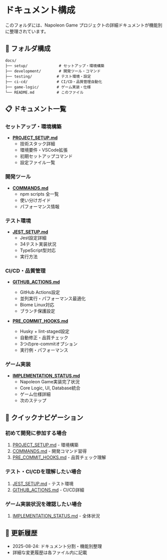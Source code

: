 # ドキュメント構成

このフォルダには、Napoleon Game プロジェクトの詳細ドキュメントが機能別に整理されています。

## 📁 フォルダ構成

```
docs/
├── setup/              # セットアップ・環境構築
├── development/        # 開発ツール・コマンド
├── testing/           # テスト環境・設定
├── ci-cd/             # CI/CD・品質管理自動化
├── game-logic/        # ゲーム実装・仕様
└── README.md          # このファイル
```

## 📋 ドキュメント一覧

### セットアップ・環境構築
- **[PROJECT_SETUP.md](./setup/PROJECT_SETUP.md)**
  - 技術スタック詳細
  - 環境要件・VSCode拡張
  - 初期セットアップコマンド
  - 設定ファイル一覧

### 開発ツール
- **[COMMANDS.md](./development/COMMANDS.md)**
  - npm scripts 全一覧
  - 使い分けガイド
  - パフォーマンス情報

### テスト環境
- **[JEST_SETUP.md](./testing/JEST_SETUP.md)**
  - Jest設定詳細
  - 34テスト実装状況
  - TypeScript型対応
  - 実行方法

### CI/CD・品質管理
- **[GITHUB_ACTIONS.md](./ci-cd/GITHUB_ACTIONS.md)**
  - GitHub Actions設定
  - 並列実行・パフォーマンス最適化
  - Biome Linux対応
  - ブランチ保護設定

- **[PRE_COMMIT_HOOKS.md](./ci-cd/PRE_COMMIT_HOOKS.md)**
  - Husky + lint-staged設定
  - 自動修正・品質チェック
  - 3つのpre-commitオプション
  - 実行例・パフォーマンス

### ゲーム実装
- **[IMPLEMENTATION_STATUS.md](./game-logic/IMPLEMENTATION_STATUS.md)**
  - Napoleon Game実装完了状況
  - Core Logic, UI, Database統合
  - ゲーム仕様詳細
  - 次のステップ

## 🚀 クイックナビゲーション

### 初めて開発に参加する場合
1. [PROJECT_SETUP.md](./setup/PROJECT_SETUP.md) - 環境構築
2. [COMMANDS.md](./development/COMMANDS.md) - 開発コマンド習得
3. [PRE_COMMIT_HOOKS.md](./ci-cd/PRE_COMMIT_HOOKS.md) - 品質チェック理解

### テスト・CI/CDを理解したい場合
1. [JEST_SETUP.md](./testing/JEST_SETUP.md) - テスト環境
2. [GITHUB_ACTIONS.md](./ci-cd/GITHUB_ACTIONS.md) - CI/CD詳細

### ゲーム実装状況を確認したい場合
1. [IMPLEMENTATION_STATUS.md](./game-logic/IMPLEMENTATION_STATUS.md) - 全体状況

## 📝 更新履歴

- 2025-08-24: ドキュメント分割・機能別整理
- 詳細な変更履歴は各ファイル内に記載